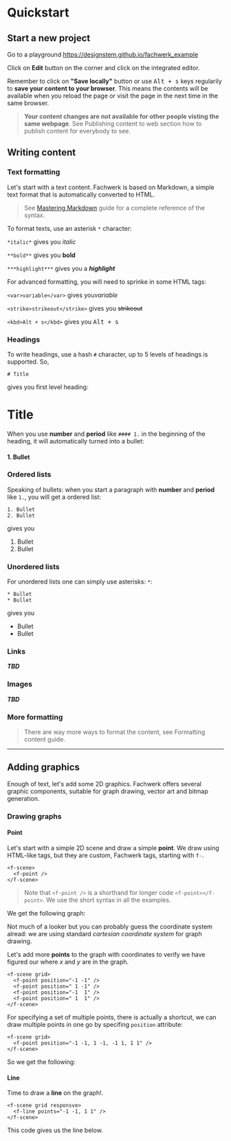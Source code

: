 # Quickstart

## Start a new project

Go to a playground https://designstem.github.io/fachwerk_example

Click on **Edit** button on the corner and click on the integrated editor.

Remember to click on **"Save locally"** button or use <kbd>Alt + s</kbd> keys regularily to **save your content to your browser**.  This means the contents will be available when you reload the page or visit the page in the next time in the same browser.

> **Your content changes are not available for other people visting the same webpage**. See <f-link to="/publishing-content">Publishing content to web</f-link> section how to publish content for everybody to see.

## Writing content

### Text formatting

Let's start with a text content. Fachwerk is based on Markdown, a simple text format that is automatically converted to HTML.

> See [Mastering Markdown](https://guides.github.com/features/mastering-markdown) guide for a complete reference of the syntax.

To format texts, use an asterisk `*` character:

`*italic*` gives you *italic*

`**bold**` gives you **bold**

`***highlight***` gives you a  ***highlight***

For advanced formatting, you will need to sprinke in some HTML tags:

`<var>variable</var>` gives you<var>variable</var>

`<strike>strikeout</strike>` gives you <strike>strikeout</strike>

`<kbd>Alt + s</kbd>` gives you <kbd>Alt + s</kbd>

### Headings

To write headings, use a hash `#` character, up to 5 levels of headings is supported. So,

	# Title

gives you first level heading:

# Title


When you use **number** and **period** like `#### 1.` in the beginning of the heading, it will automatically turned into a bullet:

#### 1. Bullet

### Ordered lists

Speaking of bullets: when you start a paragraph with **number** and **period** like `1.`, you will get a ordered list:

	1. Bullet
	2. Bullet

gives you

1. Bullet
2. Bullet


### Unordered lists

For unordered lists one can simply use asterisks: `*`:

	* Bullet
	* Bullet

gives you

* Bullet
* Bullet

### Links

***TBD***

### Images

***TBD***

### More formatting

> There are way more ways to format the content, see <f-link to="/formatting-content">Formatting content</f-link> guide.

---

## Adding graphics

Enough of text, let's add some 2D graphics. Fachwerk offers several graphic components, suitable for graph drawing, vector art and bitmap generation.

### Drawing graphs

#### Point

Let's start with a simple 2D scene and draw a simple **point**. We draw using HTML-like tags, but they are custom, Fachwerk tags, starting with `f-`.

```
<f-scene>
  <f-point />
</f-scene>
```

> Note that `<f-point />` is a shorthand for longer code `<f-point></f-point>`. We use the short syntax in all the examples.

We get the following graph:

<f-scene grid>
  <f-point />
</f-scene>


Not much of a looker but you can probably guess the coordinate system alread: we are using standard <var class="gray">cartesian coordinate system</var> for graph drawing. 

Let's add more **points** to the graph with coordinates to verify we have figured our where <var>x</var> and <var class="green">y</var> are in the graph.

```
<f-scene grid>
  <f-point position="-1 -1" />
  <f-point position=" 1 -1" />
  <f-point position="-1  1" />
  <f-point position=" 1  1" />
</f-scene>
```

For specifying a set of multiple points, there is actually a shortcut, we can draw multiple points in one go by specifing `position` attribute:

```
<f-scene grid>
  <f-point position="-1 -1, 1 -1, -1 1, 1 1" />
</f-scene>
```

So we get the following:

<f-scene grid>
  <f-point position="-1 -1" />
  <f-point position=" 1 -1" />
  <f-point position="-1  1" />
  <f-point position=" 1  1" />
</f-scene>

#### Line

Time to draw a **line** on the graph!.

```
<f-scene grid responsve>
  <f-line points="-1 -1, 1 1" />
</f-scene>
```

This code gives us the line below. 

<f-scene grid>
	<f-line points="-1 -1, 1 1" />
</f-scene>
